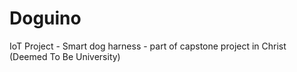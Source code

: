 # Doguino
IoT Project - Smart dog harness - part of capstone project in Christ (Deemed To Be University)
